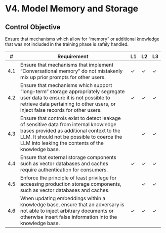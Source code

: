 # V4. Model Memory and Storage

## Control Objective
Ensure that mechanisms which allow for “memory” or additional knowledge that was not included in the training phase is safely handled. 

| # | Requirement | L1 | L2 | L3 |
| - | ---------- | -- | -- | -- |
| 4.1 | Ensure that mechanisms that implement “Conversational memory” do not mistakenly mix up prior prompts for other users. | ✓ | ✓ | ✓ |
| 4.2 | Ensure that mechanisms which support “long-term” storage appropriately segregate user data to ensure it is not possible to retrieve data pertaining to other users, or inject false records for other users. | ✓ | ✓ | ✓ |
| 4.3 | Ensure that controls exist to detect leakage of sensitive data from internal knowledge bases provided as additional context to the LLM. It should not be possible to coerce the LLM into leaking the contents of the knowledge base. |      | ✓ | ✓ |
| 4.4 | Ensure that external storage components such as vector databases and caches require authentication for consumers. | ✓ | ✓ | ✓ |
| 4.5 | Enforce the principle of least privilege for accessing production storage components, such as vector databases and caches. |      | ✓ | ✓ |
| 4.6 | When updating embeddings within a knowledge base, ensure that an adversary is not able to inject arbitrary documents or otherwise insert false information into the knowledge base. | ✓ | ✓ | ✓ |
